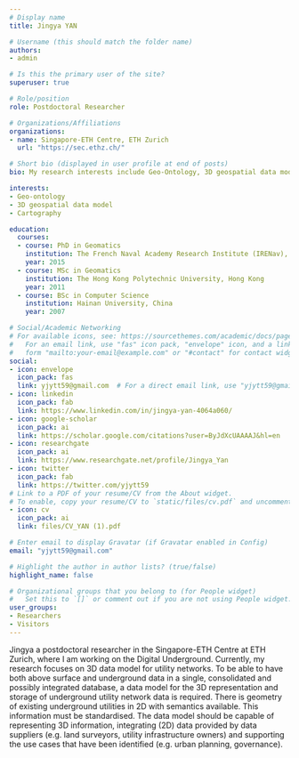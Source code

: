 ```yaml
---
# Display name
title: Jingya YAN

# Username (this should match the folder name)
authors:
- admin

# Is this the primary user of the site?
superuser: true

# Role/position
role: Postdoctoral Researcher

# Organizations/Affiliations
organizations:
- name: Singapore-ETH Centre, ETH Zurich
  url: "https://sec.ethz.ch/"

# Short bio (displayed in user profile at end of posts)
bio: My research interests include Geo-Ontology, 3D geospatial data model, geospatial data management, cartography.

interests:
- Geo-ontology
- 3D geospatial data model
- Cartography

education:
  courses:
  - course: PhD in Geomatics
    institution: The French Naval Academy Research Institute (IRENav), France
    year: 2015
  - course: MSc in Geomatics
    institution: The Hong Kong Polytechnic University, Hong Kong
    year: 2011
  - course: BSc in Computer Science
    institution: Hainan University, China
    year: 2007

# Social/Academic Networking
# For available icons, see: https://sourcethemes.com/academic/docs/page-builder/#icons
#   For an email link, use "fas" icon pack, "envelope" icon, and a link in the
#   form "mailto:your-email@example.com" or "#contact" for contact widget.
social:
- icon: envelope
  icon_pack: fas
  link: yjytt59@gmail.com  # For a direct email link, use "yjytt59@gmail.com".
- icon: linkedin
  icon_pack: fab
  link: https://www.linkedin.com/in/jingya-yan-4064a060/
- icon: google-scholar
  icon_pack: ai
  link: https://scholar.google.com/citations?user=ByJdXcUAAAAJ&hl=en
- icon: researchgate
  icon_pack: ai
  link: https://www.researchgate.net/profile/Jingya_Yan
- icon: twitter
  icon_pack: fab
  link: https://twitter.com/yjytt59  
# Link to a PDF of your resume/CV from the About widget.
# To enable, copy your resume/CV to `static/files/cv.pdf` and uncomment the lines below.
- icon: cv
  icon_pack: ai
  link: files/CV_YAN (1).pdf

# Enter email to display Gravatar (if Gravatar enabled in Config)
email: "yjytt59@gmail.com"

# Highlight the author in author lists? (true/false)
highlight_name: false

# Organizational groups that you belong to (for People widget)
#   Set this to `[]` or comment out if you are not using People widget.
user_groups:
- Researchers
- Visitors
---
```


Jingya a postdoctoral researcher in the Singapore-ETH Centre at ETH Zurich, where I am working on the Digital Underground. Currently, my research focuses on 3D data model for utility networks. To be able to have both above surface and underground data in a single, consolidated and possibly integrated database, a data model for the 3D representation and storage of underground utility network data is required. There is geometry of existing underground utilities in 2D with semantics available. This information must be standardised. The data model should be capable of representing 3D information, integrating (2D) data provided by data suppliers (e.g. land surveyors, utility infrastructure owners) and supporting the use cases that have been identified (e.g. urban planning, governance).
